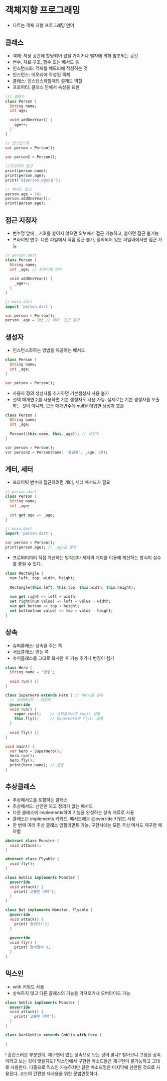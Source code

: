 # 객체지향 프로그래밍



- 다트는 객체 지향 프로그래밍 언어



## 클래스



- 객체: 저장 공간에 할당되어 값을 가지거나 별자에 의해 참조되는 공간
- 변수, 자료 구조, 함수 또는 메서드 등
- 인스턴스화: 객체를 메모리에 작성하는 것
- 인스턴스: 메모리에 작성된 객체
- 클래스: 인스턴스화할때의 설계도 역할
- 프로퍼티: 클래스 안에서 속성을 표현



```dart
/// 클래스
class Person {
  String name;
  int age;
  
  void addOneYear() {
    age++;
  }
}

// 인스턴스화
var person = Person();
  
var person2 = Person();

//프로퍼티 접근
print(person.name);
print(person.age);
print('${person.age}살');

// 메서드 접근
person.age = 10;
person.addOneYear();
print(person.age);
```



## 접근 지정자



- 변수명 앞에 _ 기호를 붙이지 않으면 외부에서 접근 가능하고, 붙이면 접근 불가능
- 프라이빗 변수: 다른 파일에서 직접 접근 불가, 정의되어 있는 파일내에서만 접근 가능



```dart
// person.dart
class Person {
  String name;
  int _age; // 프라이빗 변수
  
  void addOneYear() {
    _age++;
  }
}

// main.dart
import 'person.dart';

var person = Person();
person._age = 10; // 에러. 접근 불가
```



## 생성자



- 인스턴스화하는 방법을 제공하는 메서드



```dart
class Person {
  String name;
  int _age;
}

var person = Person();
```



- 사용자 정의 생성자를 추가하면 기본생성자 사용 불가
- 선택 매개변수를 사용하면 기본 생성자도 사용 가능. 실제로는 기본 생성자를 호출하는 것이 아니라, 모든 매개변수에 null을 대입한 생성자 호출



```dart
class Person {
  String name;
  int _age;
  
  Person({this.name, this._age}); // 생성자
}

var person = Person();
var person2 = Person(name: '홍길동', _age: 20);
```



## 게터, 세터



- 프라이빗 변수에 접근하려면 게터, 세터 메서드가 필요



```dart
// person.dart
class Person {
  String name;
  int _age;
  
  int get age => _age;
}

// main.dart
import 'person.dart';

var person = Person();
print(person.age); // _age값 출력
```



- 프로퍼티끼리 직접 계산하는 방식보다 세터와 게터를 이용해 계산하는 방식이 실수를 줄일 수 있다.



```dart
class Rectangle {
  num left, top, width, height;
  
  Rectangle(this.left, this.top, this.width, this.height);
  
  num get right => left + width;
  set right(num value) => left = value - width;
  num get bottom => top + height;
  set bottom(num value) => top = value - height;
}
```



## 상속



- 슈퍼클래스: 상속을 주는 쪽
- 서브클래스: 받는 쪽
- 슈퍼클래스를 그대로 복사한 후 기능 추가나 변경이 첨가



```dart
class Hero {
  String name = '영웅';
 
  void run() {}
}

class SuperHero extends Hero { // Hero를 상속
  // 오버라이드 - 재정의
  @override
  void run() {
    super.run(); 	// 슈퍼클래스의 run() 실행
    this.fly();		// SuperHero의 fly() 실행
  }
  
  void fly() {}
}

void main() {
  var hero = SuperHero();
  hero.run();
  hero.fly();
  print(hero.name);	// 영웅
}
```



## 추상클래스



- 추상메서드를 포함하는 클래스
- 추상메서드: 선언만 되고 정의가 없는 메서드
- 다른 클래스에 implements하여 기능을 완성하는 상속 재료로 사용
- 클래스는 implements 키워드, 메서드에는 @override 키워드 사용
- 한 번에 여러 추상 클래스 임플리먼트 가능. 구현시에는 모든 추상 메서드 재구현 해야함



```dart
abstract class Monster {
  void attack();
}

abstract class Flyable {
  void fly();
}

class Goblin implements Monster {
  @override
  void attack() {
    print('고블린 어택');
  }
}

class Bat implements Monster, Flyable {
  @override
  void attack() {
    print('할퀴기!');
  }
  
  @override
  void fly() {
    print('펄럭펄럭');
  }
}
```



## 믹스인



- with 키워드 사용
- 상속하지 않고 다른 클래스의 기능을 가져오거나 오버라이드 가능



```dart
class Goblin implements Monster {
  @override
  void attack() {
    print('고블린 어택');
  }
}

class DarkGoblin extends Goblin with Hero {
  
}
```



! 혼란스러운 부분인데, 재구현이 없는 상속으로 보는 것이 맞나? 찾아보니 고정된 상속이라고 보는 것이 맞을지도? 믹스인에서 구현된 메소드들은 재구현이 불가능하고 그대로 사용한다. 다중으로 믹스인 가능하지만 같은 메소드명은 마지막에 선언된 것으로 사용된다. 코드의 간편한 재사용을 위한 문법인듯하다.
